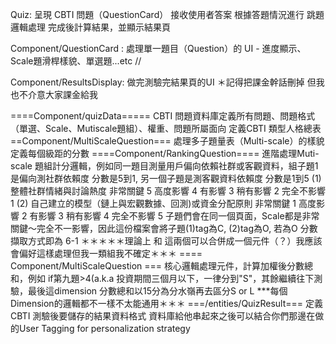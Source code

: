 
Quiz:
呈現 CBTI 問題（QuestionCard）
接收使用者答案
根據答題情況進行 跳題邏輯處理
完成後計算結果，並顯示結果頁

Component/QuestionCard : 
處理單一題目（Question）的 UI - 進度顯示、Scale題滑桿樣貌、單選題...etc //

Component/ResultsDisplay:
做完測驗完結果頁的UI
＊記得把課金幹話刪掉 但我也不介意大家課金給我

====Component/quizData=====
CBTI 問題資料庫定義所有問題、問題格式（單選、Scale、Mutiscale題組）、權重、問題所屬面向
定義CBTI 類型人格總表
==Component/MultiScaleQuestion===
處理多子題量表（Multi-scale）的樣貌定義每個級距的分數
====Component/RankingQuestion====
進階處理Muti-scale 題組計分邏輯，例如同一題目測量用戶偏向依賴社群或客觀資料，組子題1是偏向測社群依賴度 分數是5到1, 另一個子題是測客觀資料依賴度 分數是1到5
(1) 整體社群情緒與討論熱度	非常關鍵	5 高度影響	4	有影響	3 稍有影響	2 完全不影響	1
(2) 自己建立的模型（鏈上與宏觀數據、回測)或資金分配原則	非常關鍵	1 高度影響	2 有影響	3 	稍有影響	4 完全不影響	5 
子題們會在同一個頁面，Scale都是非常關鍵～完全不一影響，因此這份檔案會將子題(1)tag為C, (2)tag為O, 若為O 分數擷取方式即為 6-1
＊＊＊＊＊理論上 <MultiScaleQuestion /> 和 <RankingQuestion /> 這兩個可以合併成一個元件（？）我應該會偏好這樣處理但我一類組我不確定＊＊＊
==== Component/MultiScaleQuestion ===
核心邏輯處理元件，計算加權後分數總和，例如
if第九題>4(a.k.a 投資期間三個月以下，一律分到"S"，其餘繼續往下測驗，最後這dimension 分數總和以15分為分水嶺再去區分S or L
***每個Dimension的邏輯都不一樣不太能通用＊＊＊
===/entities/QuizResult===
定義CBTI 測驗後要儲存的結果資料格式 資料庫給他串起來之後可以結合你們那邊在做的User Tagging for personalization strategy



